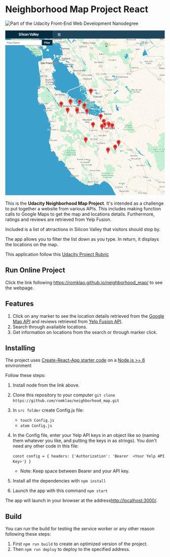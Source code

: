 # Neighborhood Map Project React

![Part of the Udacity Front-End Web Development Nanodegree](https://img.shields.io/badge/Udacity-React-02b3e4.svg)


<div  align="center" margin="20px 0">
	<img src="public/live-image.png" alt="neighborhood map" height="520px">
</div>



This is the **Udacity Neighborhood Map Project**. It's intended as a challenge to put together a website from various APIs. This includes making function calls to Google Maps to get the map and locations details. Furthermore, ratings and reviews are retrieved from Yelp Fusion.

Included is a list of atrractions in Silicon Valley that visitors should stop by.

The app allows you to filter the list down as you type. In return, it displays the locations on the map.

This application follow this [Udacity Project Rubric](https://review.udacity.com/#!/rubrics/1351/view)

## Run Online Project

Click the link following https://romklao.github.io/neighborhood_map/ to see the webpage.

## Features

1. Click on any marker to see the location details retrieved from the [Google Map API](https://developers.google.com/places/web-service/get-api-key) and reviews retrieved from [Yelp Fusion API](https://www.yelp.com/developers/documentation/v3).
2. Search through availaible locations.
3. Get information on locations from the search or through marker click.

## Installing

The project uses [Create-React-App starter code](https://github.com/facebookincubator/create-react-app) on a [Node.js >= 6](https://nodejs.org/en/) environment

Follow these steps:

1. Install node from the link above.
2. Clone this repository to your computer `git clone https://github.com/romklao/neighborhood_map.git`
3. In `src folder` create Config.js file:

   - `touch Config.js`
   - `atom Config.js`

4. In the Config file, enter your Yelp API keys in an object like so (naming them whatever you like, and putting the keys in as strings). You don't need any other code in this file:

      `const config = {
        headers: {'Authorization': 'Bearer  <Your Yelp API Key>'}
       }`

    - Note: Keep space between Bearer and your API key.

5. Install all the dependencies with `npm install`
6. Launch the app with this command `npm start`

The app will launch in your browser at the address[http://localhost:3000/](http://localhost:3000/).

## Build

You can run the build for testing the service worker or any other reason following these steps:

1. First `npm run build` to create an optimized version of the project.
2. Then `npm run deploy` to deploy to the specified address.


